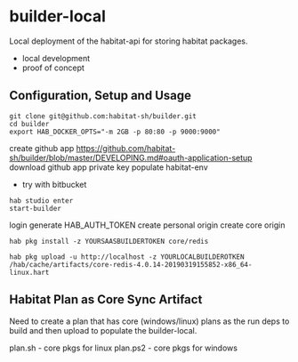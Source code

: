 # builder-local

Local deployment of the habitat-api for storing habitat packages.
* local development
* proof of concept

## Configuration, Setup and Usage

```
git clone git@github.com:habitat-sh/builder.git
cd builder
export HAB_DOCKER_OPTS="-m 2GB -p 80:80 -p 9000:9000"
```
create github app https://github.com/habitat-sh/builder/blob/master/DEVELOPING.md#oauth-application-setup
download github app private key
populate habitat-env

* try with bitbucket

```
hab studio enter
start-builder
```

login
generate HAB_AUTH_TOKEN
create personal origin
create core origin

```
hab pkg install -z YOURSAASBUILDERTOKEN core/redis

hab pkg upload -u http://localhost -z YOURLOCALBUILDEROTKEN /hab/cache/artifacts/core-redis-4.0.14-20190319155852-x86_64-linux.hart
```

## Habitat Plan as Core Sync Artifact

Need to create a plan that has core (windows/linux) plans as the run deps to build and then upload to populate the builder-local.

plan.sh - core pkgs for linux
plan.ps2 - core pkgs for windows
